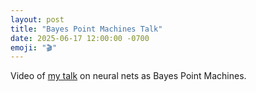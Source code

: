 ```yaml
---
layout: post
title: "Bayes Point Machines Talk"
date: 2025-06-17 12:00:00 -0700
emoji: "🎬"
---
```

Video of <a href="#">my talk</a> on neural nets as Bayes Point Machines.